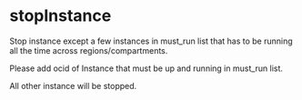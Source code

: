 # stopInstance

Stop instance except a few instances in must_run list that has to be running all the time across regions/compartments. 

Please add ocid of Instance that must be up and running in must_run list. 

All other instance will be stopped. 

